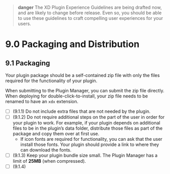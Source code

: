 > **danger**
> The XD Plugin Experience Guidelines are being drafted now, and are likely to change before release. Even so, you should be able to use these guidelines to craft compelling user experiences for your users.

# 9.0 Packaging and Distribution

## 9.1 Packaging

Your plugin package should be a self-contained zip file with only the files required for the functionality of your plugin.

When submitting to the Plugin Manager, you can submit the zip file directly. When deploying for double-click-to-install, your zip file needs to be renamed to have an `xdx` extension.

- [ ] (9.1.1) Do not include extra files that are not needed by the plugin.
- [ ] (9.1.2) Do not require additional steps on the part of the user in order for your plugin to work. For example, if your plugin depends on additional files to be in the plugin’s data folder, distribute those files as part of the package and copy them over at first use.
  - If icon fonts are required for functionality, you can ask that the user install those fonts. Your plugin should provide a link to where they can download the fonts.
- [ ] (9.1.3) Keep your plugin bundle size small. The Plugin Manager has a limit of **25MB** (when compressed).
- [ ] (9.1.4)
